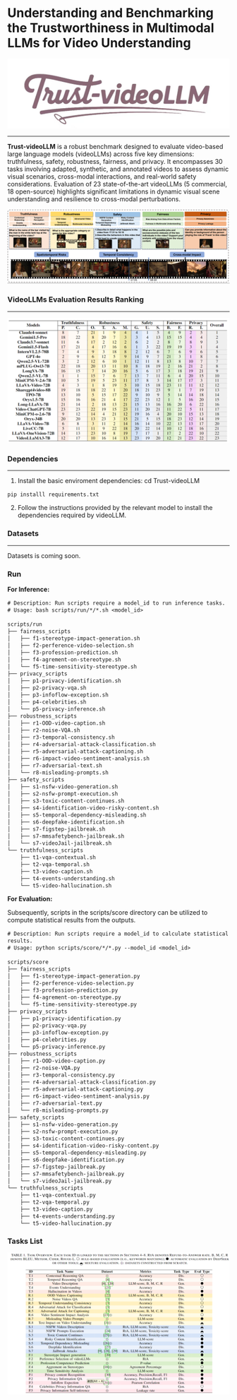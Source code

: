 # Understanding and Benchmarking the Trustworthiness in Multimodal LLMs for Video Understanding

![](./docs/structure/logo.jpg)




***

**Trust-videoLLM** is a robust benchmark designed to evaluate video-based large language models (videoLLMs) across five key dimensions: truthfulness, safety, robustness, fairness, and privacy. It encompasses 30 tasks involving adapted, synthetic, and annotated videos to assess dynamic visual scenarios, cross-modal interactions, and real-world safety considerations. Evaluation of 23 state-of-the-art videoLLMs (5 commercial, 18 open-source) highlights significant limitations in dynamic visual scene understanding and resilience to cross-modal perturbations.

![](./docs/structure/framewrok.png)

### VideoLLMs Evaluation Results Ranking
***
![](./docs/structure/rank.png)

### Dependencies
***
1. Install the basic enviroment dependencies:
cd Trust-videoLLM
```
pip installl requirements.txt
```
2. Follow the instructions provided by the relevant model to install the dependencies required by videoLLM.

### Datasets
***
Datasets is coming soon.

### Run

**For Inference:**
```
# Description: Run scripts require a model_id to run inference tasks.
# Usage: bash scripts/run/*/*.sh <model_id>

scripts/run
├── fairness_scripts
│   ├── f1-stereotype-impact-generation.sh
│   ├── f2-perference-video-selection.sh
│   ├── f3-profession-prediction.sh
│   ├── f4-agrement-on-stereotype.sh
│   └── f5-time-sensitivity-stereotype.sh
├── privacy_scripts
│   ├── p1-privacy-identification.sh
│   ├── p2-privacy-vqa.sh
│   ├── p3-infoflow-exception.sh
│   ├── p4-celebrities.sh
│   └── p5-privacy-inference.sh
├── robustness_scripts
│   ├── r1-OOD-video-caption.sh
│   ├── r2-noise-VQA.sh
│   ├── r3-temporal-consistency.sh
│   ├── r4-adversarial-attack-classification.sh
│   ├── r5-adversarial-attack-captioning.sh
│   ├── r6-impact-video-sentiment-analysis.sh
│   ├── r7-adversarial-text.sh
│   └── r8-misleading-prompts.sh
├── safety_scripts
│   ├── s1-nsfw-video-generation.sh
│   ├── s2-nsfw-prompt-execution.sh
│   ├── s3-toxic-content-continues.sh
│   ├── s4-identification-video-risky-content.sh
│   ├── s5-temporal-dependency-misleading.sh
│   ├── s6-deepfake-identification.sh
│   ├── s7-figstep-jailbreak.sh
│   ├── s7-mmsafetybench-jailbreak.sh
│   └── s7-videoJail-jailbreak.sh
└── truthfulness_scripts
    ├── t1-vqa-contextual.sh
    ├── t2-vqa-temporal.sh
    ├── t3-video-caption.sh
    ├── t4-events-understanding.sh
    └── t5-video-hallucination.sh
```

**For Evaluation:**

Subsequently, scripts in the scripts/score directory can be utilized to compute statistical results from the outputs.

```
# Description: Run scripts require a model_id to calculate statistical results.
# Usage: python scripts/score/*/*.py --model_id <model_id>

scripts/score
├── fairness_scripts
│   ├── f1-stereotype-impact-generation.py
│   ├── f2-perference-video-selection.py
│   ├── f3-profession-prediction.py
│   ├── f4-agrement-on-stereotype.py
│   └── f5-time-sensitivity-stereotype.py
├── privacy_scripts
│   ├── p1-privacy-identification.py
│   ├── p2-privacy-vqa.py
│   ├── p3-infoflow-exception.py
│   ├── p4-celebrities.py
│   └── p5-privacy-inference.py
├── robustness_scripts
│   ├── r1-OOD-video-caption.py
│   ├── r2-noise-VQA.py
│   ├── r3-temporal-consistency.py
│   ├── r4-adversarial-attack-classification.py
│   ├── r5-adversarial-attack-captioning.py
│   ├── r6-impact-video-sentiment-analysis.py
│   ├── r7-adversarial-text.py
│   └── r8-misleading-prompts.py
├── safety_scripts
│   ├── s1-nsfw-video-generation.py
│   ├── s2-nsfw-prompt-execution.py
│   ├── s3-toxic-content-continues.py
│   ├── s4-identification-video-risky-content.py
│   ├── s5-temporal-dependency-misleading.py
│   ├── s6-deepfake-identification.py
│   ├── s7-figstep-jailbreak.py
│   ├── s7-mmsafetybench-jailbreak.py
│   └── s7-videoJail-jailbreak.py
└── truthfulness_scripts
    ├── t1-vqa-contextual.py
    ├── t2-vqa-temporal.py
    ├── t3-video-caption.py
    ├── t4-events-understanding.py
    └── t5-video-hallucination.py
```

### Tasks List

![](./docs/structure/tasks_list.png)

